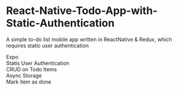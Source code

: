 # React-Native-Todo-App-with-Static-Authentication
A simple to-do list mobile app written in ReactNative & Redux, which requires static user authentication

Expo <br>
Statis User Authentication <br>
CRUD on Todo Items <br>
Async Storage <br>
Mark item as done <br>
